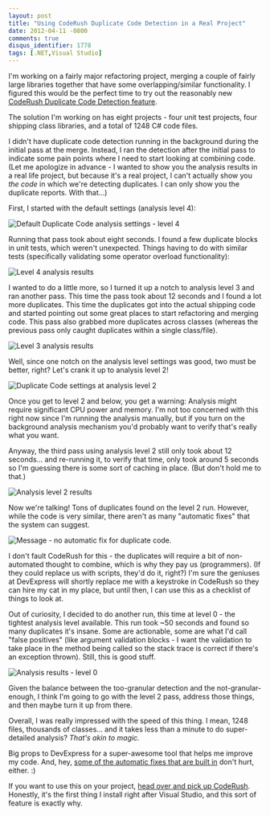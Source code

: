 ```yaml
---
layout: post
title: "Using CodeRush Duplicate Code Detection in a Real Project"
date: 2012-04-11 -0800
comments: true
disqus_identifier: 1778
tags: [.NET,Visual Studio]
---
```

I'm working on a fairly major refactoring project, merging a couple of
fairly large libraries together that have some overlapping/similar
functionality. I figured this would be the perfect time to try out the
reasonably new [CodeRush Duplicate Code Detection
feature](http://community.devexpress.com/blogs/markmiller/archive/2011/11/29/duplicate-detection-and-consolidation-in-coderush-for-visual-studio.aspx).

The solution I'm working on has eight projects - four unit test
projects, four shipping class libraries, and a total of 1248 C\# code
files.

I didn't have duplicate code detection running in the background during
the initial pass at the merge. Instead, I ran the detection after the
initial pass to indicate some pain points where I need to start looking
at combining code. (Let me apologize in advance - I wanted to show you
the analysis results in a real life project, but because it's a real
project, I can't actually show you *the code* in which we're detecting
duplicates. I can only show you the duplicate reports. With that...)

First, I started with the default settings (analysis level 4):

![Default Duplicate Code analysis settings - level
4](https://hyqi8g.blu.livefilestore.com/y2pNWmFVAbhgNL8uXUnudVWxCtAlmRscnMM2NCEjI2GsUPBVsWlAnLZfGLBQ_kEDl8-CcMVq7qqSvzM944qdGAW7KFwatqBeeqIK3oCeaTVhjQ/20120411_initial_settings.png?psid=1)

Running that pass took about eight seconds. I found a few duplicate
blocks in unit tests, which weren't unexpected. Things having to do with
similar tests (specifically validating some operator overload
functionality):

![Level 4 analysis
results](https://hyqi8g.blu.livefilestore.com/y2p6kCSgciWlvcH8-ytuKvZThX-wXko_tKDRG2jl24t6RJiJghza02LAKvbonF8uaeopQm8_EgFUJuqDpCGdm1S9HT4UZT5CKX6x1k3cVQxYXU/20120411_initial_pass.png?psid=1)

I wanted to do a little more, so I turned it up a notch to analysis
level 3 and ran another pass. This time the pass took about 12 seconds
and I found a lot more duplicates. This time the duplicates got into the
actual shipping code and started pointing out some great places to start
refactoring and merging code. This pass also grabbed more duplicates
across classes (whereas the previous pass only caught duplicates within
a single class/file).

![Level 3 analysis
results](https://hyqi8g.bl3301.livefilestore.com/y2phohevMZazkceQ_cLdfLZV1H6dgn7sBgtSmoLG1MXimUI44e-CvjvEYDAVcd-0zs7BwHgqGaSL2fxX1ST7hbbPv9UHiZbHT8DJwuovWiGhHY/20120411_second_pass.png?psid=1)

Well, since one notch on the analysis level settings was good, two must
be better, right? Let's crank it up to analysis level 2!

![Duplicate Code settings at analysis level
2](https://hyqi8g.blu.livefilestore.com/y2pxAYe5VNh0sKIMUJWcMVpEjtYV9X_bfwq93U3-XtqpoVW45fyJ3D4Gsn8mAJ7te6-n_Na_PcO5CZkqYlDcnbnoJGsLGfMDzVsZIC9ma8PjWg/20120411_third_settings.png?psid=1)

Once you get to level 2 and below, you get a warning: Analysis might
require significant CPU power and memory. I'm not too concerned with
this right now since I'm running the analysis manually, but if you turn
on the background analysis mechanism you'd probably want to verify
that's really what you want.

Anyway, the third pass using analysis level 2 still only took about 12
seconds... and re-running it, to verify that time, only took around 5
seconds so I'm guessing there is some sort of caching in place. (But
don't hold me to that.)

![Analysis level 2
results](https://hyqi8g.blu.livefilestore.com/y2pjQIdxqSbPbNDiEwAS6iB0Qw4CyHrA4TF6N5TAOgdEwYmcQN0DobtU9ua3PHIiIHCJXhxphT-RSOiRR8GAZTKsik-aItDOR6yoTrpNryZMnE/20120411_third_pass.png?psid=1)

Now we're talking! Tons of duplicates found on the level 2 run. However,
while the code is very similar, there aren't as many "automatic fixes"
that the system can suggest.

![Message - no automatic fix for duplicate
code.](https://hyqi8g.bl3301.livefilestore.com/y2pQmZvmnB_lcyvIK6U9B_Z7gAzK7kuWip-avTxHd1-jCTSe_qY5Pgh3LrmR_E-Vv38u8oqyYy4PBG0xaCxi2UtIsVeGybgES7eJQtoIESeMHk/20120411_no_auto_consolidation.png?psid=1)

I don't fault CodeRush for this - the duplicates will require a bit of
non-automated thought to combine, which is why they pay us
(programmers). (If they could replace us with scripts, they'd do it,
right?) I'm sure the geniuses at DevExpress will shortly replace me with
a keystroke in CodeRush so they can hire my cat in my place, but until
then, I can use this as a checklist of things to look at.

Out of curiosity, I decided to do another run, this time at level 0 -
the tightest analysis level available. This run took \~50 seconds and
found so many duplicates it's insane. Some are actionable, some are what
I'd call "false positives" (like argument validation blocks - I want the
validation to take place in the method being called so the stack trace
is correct if there's an exception thrown). Still, this is good stuff.

![Analysis results - level
0](https://hyqi8g.bl3301.livefilestore.com/y2p29YtD9hIot9gyIvqAiIxxOMeai2eVOuaX6jrnWSDIt7qGqyfXlvlG-dXXGmXTa6EycmHNHusplOJiOxrnrAFsem8Gdsq82zDsG8FAw-bwWQ/20120411_level0_pass.png?psid=1)

Given the balance between the too-granular detection and the
not-granular-enough, I think I'm going to go with the level 2 pass,
address those things, and then maybe turn it up from there.

Overall, I was really impressed with the speed of this thing. I mean,
1248 files, thousands of classes... and it takes less than a minute to
do super-detailed analysis? *That's akin to magic.*

Big props to DevExpress for a super-awesome tool that helps me improve
my code. And, hey, [some of the automatic fixes that are built
in](http://community.devexpress.com/blogs/markmiller/archive/2011/11/29/duplicate-detection-and-consolidation-in-coderush-for-visual-studio.aspx)
don't hurt, either. :)

If you want to use this on your project, [head over and pick up
CodeRush](http://www.devexpress.com/coderush). Honestly, it's the first
thing I install right after Visual Studio, and this sort of feature is
exactly why.

